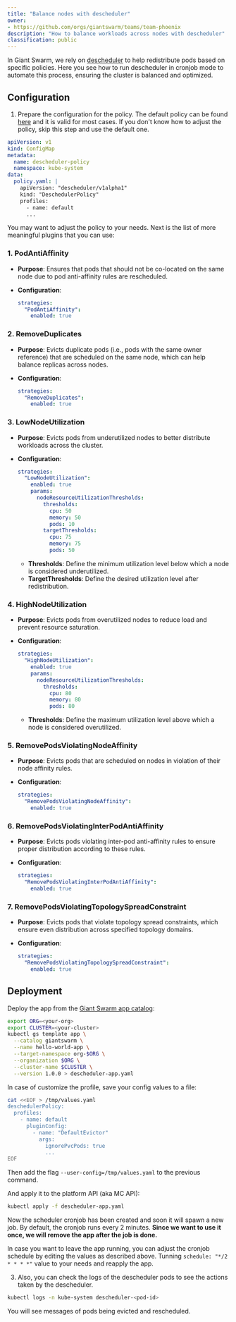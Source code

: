 ```yaml
---
title: "Balance nodes with descheduler"
owner:
- https://github.com/orgs/giantswarm/teams/team-phoenix
description: "How to balance workloads across nodes with descheduler"
classification: public
---
```


In Giant Swarm, we rely on [descheduler](https://github.com/giantswarm/descheduler-app) to help redistribute pods based on specific policies. Here you see how to run descheduler in cronjob mode to automate this process, ensuring the cluster is balanced and optimized.

## Configuration

1. Prepare the configuration for the policy. The default policy can be found [here](https://github.com/giantswarm/descheduler-app/blob/main/helm/descheduler/values.yaml#L72) and it is valid for most cases. If you don't know how to adjust the policy, skip this step and use the default one.

```yaml
apiVersion: v1
kind: ConfigMap
metadata:
  name: descheduler-policy
  namespace: kube-system
data:
  policy.yaml: |
    apiVersion: "descheduler/v1alpha1"
    kind: "DeschedulerPolicy"
    profiles:
      - name: default
      ...
```

You may want to adjust the policy to your needs. Next is the list of more meaningful plugins that you can use:

### 1. **PodAntiAffinity**

- **Purpose**: Ensures that pods that should not be co-located on the same node due to pod anti-affinity rules are rescheduled.
- **Configuration**:

  ```yaml
  strategies:
    "PodAntiAffinity":
      enabled: true
  ```

### 2. **RemoveDuplicates**

- **Purpose**: Evicts duplicate pods (i.e., pods with the same owner reference) that are scheduled on the same node, which can help balance replicas across nodes.
- **Configuration**:

  ```yaml
  strategies:
    "RemoveDuplicates":
      enabled: true
  ```

### 3. **LowNodeUtilization**

- **Purpose**: Evicts pods from underutilized nodes to better distribute workloads across the cluster.
- **Configuration**:

  ```yaml
  strategies:
    "LowNodeUtilization":
      enabled: true
      params:
        nodeResourceUtilizationThresholds:
          thresholds:
            cpu: 50
            memory: 50
            pods: 10
          targetThresholds:
            cpu: 75
            memory: 75
            pods: 50
  ```

  - **Thresholds**: Define the minimum utilization level below which a node is considered underutilized.
  - **TargetThresholds**: Define the desired utilization level after redistribution.

### 4. **HighNodeUtilization**

- **Purpose**: Evicts pods from overutilized nodes to reduce load and prevent resource saturation.
- **Configuration**:

  ```yaml
  strategies:
    "HighNodeUtilization":
      enabled: true
      params:
        nodeResourceUtilizationThresholds:
          thresholds:
            cpu: 80
            memory: 80
            pods: 80
  ```

  - **Thresholds**: Define the maximum utilization level above which a node is considered overutilized.

### 5. **RemovePodsViolatingNodeAffinity**

- **Purpose**: Evicts pods that are scheduled on nodes in violation of their node affinity rules.
- **Configuration**:

  ```yaml
  strategies:
    "RemovePodsViolatingNodeAffinity":
      enabled: true
  ```

### 6. **RemovePodsViolatingInterPodAntiAffinity**

- **Purpose**: Evicts pods violating inter-pod anti-affinity rules to ensure proper distribution according to these rules.
- **Configuration**:

  ```yaml
  strategies:
    "RemovePodsViolatingInterPodAntiAffinity":
      enabled: true
  ```

### 7. **RemovePodsViolatingTopologySpreadConstraint**

- **Purpose**: Evicts pods that violate topology spread constraints, which ensure even distribution across specified topology domains.
- **Configuration**:

  ```yaml
  strategies:
    "RemovePodsViolatingTopologySpreadConstraint":
      enabled: true
  ```

## Deployment

Deploy the app from the [Giant Swarm app catalog](https://github.com/giantswarm/descheduler-app):

```sh
export ORG=<your-org>
export CLUSTER=<your-cluster>
kubectl gs template app \
  --catalog giantswarm \
  --name hello-world-app \
  --target-namespace org-$ORG \
  --organization $ORG \
  --cluster-name $CLUSTER \
  --version 1.0.0 > descheduler-app.yaml
```

In case of customize the profile, save your config values to a file:

```sh
cat <<EOF > /tmp/values.yaml
deschedulerPolicy:
  profiles:
    - name: default
      pluginConfig:
        - name: "DefaultEvictor"
          args:
            ignorePvcPods: true
            ...
EOF
```

Then add the flag `--user-config=/tmp/values.yaml` to the previous command.

And apply it to the platform API (aka MC API):

```sh
kubectl apply -f descheduler-app.yaml
```

Now the scheduler cronjob has been created and soon it will spawn a new job. By default, the cronjob runs every 2 minutes. **Since we want to use it once, we will remove the app after the job is done.**

In case you want to leave the app running, you can adjust the cronjob schedule by editing the values as described above. Tunning `schedule: "*/2 * * * *"` value to your needs and reapply the app.

3. Also, you can check the logs of the descheduler pods to see the actions taken by the descheduler.

```sh
kubectl logs -n kube-system descheduler-<pod-id>
```

You will see messages of pods being evicted and rescheduled.
